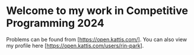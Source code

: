 # Welcome to my work in Competitive Programming 2024
Problems can be found from [https://open.kattis.com/]. You can also view my profile here [https://open.kattis.com/users/rin-park].
